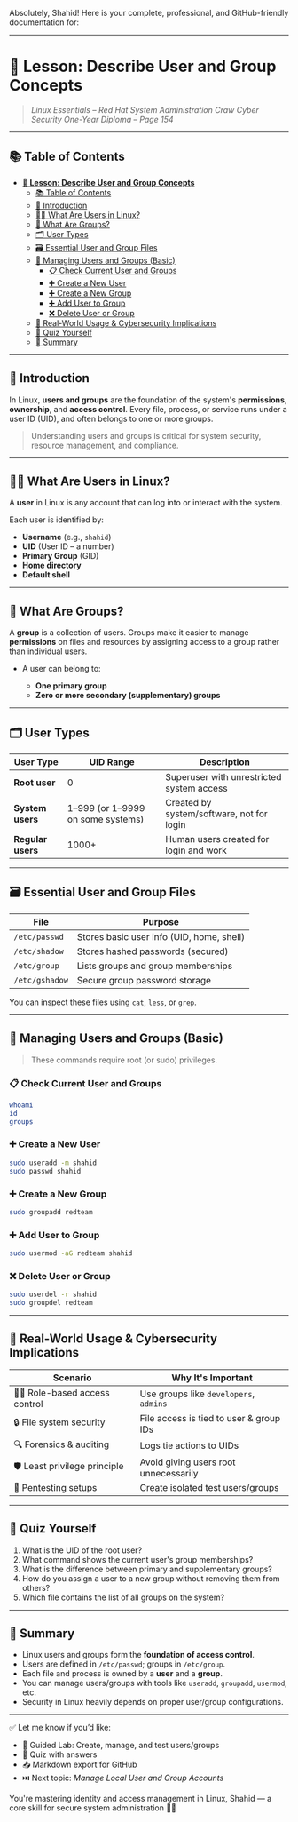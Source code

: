 Absolutely, Shahid! Here is your complete, professional, and GitHub-friendly documentation for:

---

# 👥 **Lesson: Describe User and Group Concepts**

> *Linux Essentials – Red Hat System Administration*
> *Craw Cyber Security One-Year Diploma – Page 154*

---

## 📚 Table of Contents

- [👥 **Lesson: Describe User and Group Concepts**](#-lesson-describe-user-and-group-concepts)
  - [📚 Table of Contents](#-table-of-contents)
  - [🎯 Introduction](#-introduction)
  - [🧑‍💻 What Are Users in Linux?](#-what-are-users-in-linux)
  - [👥 What Are Groups?](#-what-are-groups)
  - [🗂️ User Types](#️-user-types)
  - [🗃️ Essential User and Group Files](#️-essential-user-and-group-files)
  - [🔧 Managing Users and Groups (Basic)](#-managing-users-and-groups-basic)
    - [📋 Check Current User and Groups](#-check-current-user-and-groups)
    - [➕ Create a New User](#-create-a-new-user)
    - [➕ Create a New Group](#-create-a-new-group)
    - [➕ Add User to Group](#-add-user-to-group)
    - [❌ Delete User or Group](#-delete-user-or-group)
  - [🔐 Real-World Usage \& Cybersecurity Implications](#-real-world-usage--cybersecurity-implications)
  - [🧠 Quiz Yourself](#-quiz-yourself)
  - [📎 Summary](#-summary)

---

## 🎯 Introduction

In Linux, **users and groups** are the foundation of the system's **permissions**, **ownership**, and **access control**. Every file, process, or service runs under a user ID (UID), and often belongs to one or more groups.

> Understanding users and groups is critical for system security, resource management, and compliance.

---

## 🧑‍💻 What Are Users in Linux?

A **user** in Linux is any account that can log into or interact with the system.

Each user is identified by:

* **Username** (e.g., `shahid`)
* **UID** (User ID – a number)
* **Primary Group** (GID)
* **Home directory**
* **Default shell**

---

## 👥 What Are Groups?

A **group** is a collection of users. Groups make it easier to manage **permissions** on files and resources by assigning access to a group rather than individual users.

* A user can belong to:

  * **One primary group**
  * **Zero or more secondary (supplementary) groups**

---

## 🗂️ User Types

| User Type         | UID Range                         | Description                               |
| ----------------- | --------------------------------- | ----------------------------------------- |
| **Root user**     | 0                                 | Superuser with unrestricted system access |
| **System users**  | 1–999 (or 1–9999 on some systems) | Created by system/software, not for login |
| **Regular users** | 1000+                             | Human users created for login and work    |

---

## 🗃️ Essential User and Group Files

| File           | Purpose                                   |
| -------------- | ----------------------------------------- |
| `/etc/passwd`  | Stores basic user info (UID, home, shell) |
| `/etc/shadow`  | Stores hashed passwords (secured)         |
| `/etc/group`   | Lists groups and group memberships        |
| `/etc/gshadow` | Secure group password storage             |

You can inspect these files using `cat`, `less`, or `grep`.

---

## 🔧 Managing Users and Groups (Basic)

> These commands require root (or sudo) privileges.

### 📋 Check Current User and Groups

```bash
whoami
id
groups
```

### ➕ Create a New User

```bash
sudo useradd -m shahid
sudo passwd shahid
```

### ➕ Create a New Group

```bash
sudo groupadd redteam
```

### ➕ Add User to Group

```bash
sudo usermod -aG redteam shahid
```

### ❌ Delete User or Group

```bash
sudo userdel -r shahid
sudo groupdel redteam
```

---

## 🔐 Real-World Usage & Cybersecurity Implications

| Scenario                        | Why It's Important                      |
| ------------------------------- | --------------------------------------- |
| 🧑‍🏫 Role-based access control | Use groups like `developers`, `admins`  |
| 🔒 File system security         | File access is tied to user & group IDs |
| 🔍 Forensics & auditing         | Logs tie actions to UIDs                |
| 🛡️ Least privilege principle   | Avoid giving users root unnecessarily   |
| 🧪 Pentesting setups            | Create isolated test users/groups       |

---

## 🧠 Quiz Yourself

1. What is the UID of the root user?
2. What command shows the current user's group memberships?
3. What is the difference between primary and supplementary groups?
4. How do you assign a user to a new group without removing them from others?
5. Which file contains the list of all groups on the system?

---

## 📎 Summary

* Linux users and groups form the **foundation of access control**.
* Users are defined in `/etc/passwd`; groups in `/etc/group`.
* Each file and process is owned by a **user** and a **group**.
* You can manage users/groups with tools like `useradd`, `groupadd`, `usermod`, etc.
* Security in Linux heavily depends on proper user/group configurations.

---

✅ Let me know if you’d like:

* 🧪 Guided Lab: Create, manage, and test users/groups
* 🧠 Quiz with answers
* 📥 Markdown export for GitHub
* ⏭️ Next topic: *Manage Local User and Group Accounts*

You're mastering identity and access management in Linux, Shahid — a core skill for secure system administration 🔐🐧
